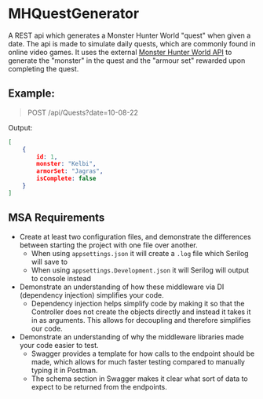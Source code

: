 # MHQuestGenerator

A REST api which generates a Monster Hunter World "quest" when given a date. The api is made to simulate daily quests, which are commonly found in online video games. It uses the external [Monster Hunter World API](https://docs.mhw-db.com/) to generate the "monster" in the quest and the "armour set" rewarded upon completing the quest.



## Example:

> POST /api/Quests?date=10-08-22

Output:

```json
[
	{
        id: 1,
        monster: "Kelbi",
        armorSet: "Jagras",
        isComplete: false
	}
]
```



## MSA Requirements

* Create at least two configuration files, and demonstrate the differences between starting the project with one file over another.
  * When using `appsettings.json` it will create a `.log` file which Serilog will save to
  * When using `appsettings.Development.json` it will Serilog will output to console instead
* Demonstrate an understanding of how these middleware via DI (dependency injection) simplifies your code.
  * Dependency injection helps simplify code by making it so that the Controller does not create the objects directly and instead it takes it in as arguments. This allows for decoupling and therefore simplifies our code.
* Demonstrate an understanding of why the middleware libraries made your code easier to test.
  * Swagger provides a template for how calls to the endpoint should be made, which allows for much faster testing compared to manually typing it in Postman.
  * The schema section in Swagger makes it clear what sort of data to expect to be returned from the endpoints.

